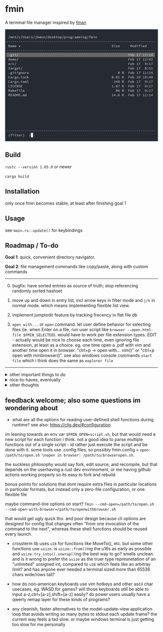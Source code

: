 # fmin

A terminal file manager inspired by [fman](https://fman.io/)

![screenshot](./demo/screenshot.png)

## Build

`rustc --version 1.65.0` or newer

`cargo build`

## Installation

only once fmin becomes stable, at least after finishing goal 1

## Usage

see `main.rs::update()` for keybindings

## Roadmap / To-do

**Goal 1**: quick, convenient directory navigator.

**Goal 2**: file management commands like copy/paste, along with custom commands

---

0) bugfix: have sorted entries as source of truth; stop referencing randomly sorted hashset

1) move up and down in entry list, incl arrow keys in filter mode and `j/k` in normal mode. which means implementing flexible list view.

2) implement jumptodir feature by tracking frecency in flat file db

3) `open with...` or `open` command. let user define behavior for selecting files (ie. when Enter on a file, run user script like `browser --open-html-file $FMIN_SELECTED`). would have to work per file extension types. EDIT - actually would be nice to choose each time, even ignoring file extension, at least as a choice. eg. one time open a .pdf with vim and another time open it in browser. "ctrl+p -> open with... vim()" or "ctrl+p open with minbrowser()". see also windows console commands `start file` which i think does the same as `explorer file`

--- 

<details>
<summary>other important things to do</summary>

- cd shell session to last dir when exiting fmin. see: https://github.com/dylanaraps/fff?tab=readme-ov-file#fish

- clear jumptodir history eventually.. after 90days? after ranking score is at minimum? give script to clear all with minimum possible ranking score of 1 for user to manually execute (probs as one of the .sh functions to import intop command palette?)

- consider using two env vars `$FMIN_CWD` and `$FMIN_SELECTED` that stay updated so user can shell out and use them when needed. maybe also `$FMIN_OPEN=myscript.sh` as a means to import that important and custom feature. note though that multiline env var values cause problmes with `env` command, so $FMIN_SELECTED cant be newline-separated. 

	- see also the terminal file manager that uses env vars for config: https://github.com/dylanaraps/fff?tab=readme-ov-file
which apparently uses a little-known young standard $CDPATH that i might be interested in. EDIT - i dont like cdpath and it seems pretty rare and nonstandard. it's pretty much a manually set home path per session
	- consider also: $FMIN_DELETE=rm by default, or 'mv $ /trash/'
	- also: $IFS internal field separator (https://unix.stackexchange.com/questions/184863/what-is-the-meaning-of-ifs-n-in-bash-scripting)

- performance optimization on large dirs, which is important bc slowness in large dirs was one of the main reasons for ditching fman: 

	- `read_directory_contents(dir, sortby) returns -> Vec<Entry>`, creating a list and inserting in sorted order, eg.
```
sorted = new vec()
for e in entries:
  match vec.binary_search(compare_key, e)
    less => vec.insertbefore
    greater | equal => vec.insertafter/insertat
```

	- also to help large dirs go faster: only read filenames first and be ready to display, then if that took a long time (or huersitic if dir has >1000 files) only display filenames with metadata (loading), and iterate thru entries to get metadata and finish displaying with that second step
eg. displaying newly entered directory, part 1
```
___________________________________________
 Name                v | Size   | Modified
___________________________________________
loopy/                     loading...
droopy/                    loading...
grumpy/                    loading...
frumpy/                    loading...
script1.py                 loading...
script_2.py                loading...
main.py                    loading...
utils.py                   loading...
                                            
(this dir has a lot of entries)
___________________________________________
```
second step will read metadata date and size and calc display. also note im doing a math.log() call for size formatting... probably not helping. i just realized thats easily replaceable with a few `(x < 10? x < 100? x < 1000?)` cases - measure and make sure thats faster
	- bonus points if program is still responsive to keypresses, especially between 1st and 2nd steps while metadata is loading
	- MUST measure performance between both options tho - try creating perf test then git branch to test new implementation

- also consider caching large dir results, and having filewatcher processes knowing when to clear the cache id the dir is modified

- dual pane? or N-pane, with client/server architecture? where server just holds yanked filepaths... kinda overkill. maybe connect with unix pipes? also consider multiplatform... maybe cli option `--pair-with-session` to opt in to a dual pane? --pair-with-last, --print-all-session-ids, --start-background-server
</details>

<details>
<summary>nice-to-haves, eventually</summary>

- make sure network filesystems work, like google drive or nas'es

- icons, like nerdfont, or at least ascii chars, just to add redundancy to make visually identifying files easier (.py, directories, .md, source code, plaintext, binaries, etc)

- consider shift+m like a shift+click on windows, meaning select all from beginning mark up to cursor 

- potential cli/config options: `--start-jumping`, `--config-at`, `--history-at`, `--logs--at`
along with types like `Config::starting_mode/logs_path/`...
or consider also zero cli options, and all config happens in env vars

- have logs in the first place

- include sortorder in history file as UX/QOL improvement, so fmin remembers your preferred sort order in each dir

- be able to delete directories in frecency list (rather than opening flat history db file and editing / deleting lines). Note that some dirs temporarily appear and disappear, like USBs, and those should never be deleted automatically just because they arent present at a certain moment

- use docopt for cli options, and maybe just a quick and dirty custom implementation instead of the full library/dsl since that repo sounded problematic and not worth a dependency, and most complexity should live in the tui and not the cli anyways. i just like docopt

- redundant hotkeys: ctrl+j == > or something for jumptodir, ctrl+p == : for command palette, and ctrl+f == / for filter/search. bc control keys are good from any mode, whereas typical vim mode you have to escape back to normal mode before entering another. although reminder to self that many ctrl+key presses are reserved terminal shortcuts, so try not to override them

- provide option to import shell functions, like from a .sh as a config file, like plugins? eg. `fn unzip() {tar -xzf $FMIN_SELECTED }` or whatever, and `unzip` shows up in command palette

- other plugin function ideas: print width/height for img/video files, duration of audio/video files, batch rename selected? (eg. img_01, img_02, etc), copy cwd abs path to clipboard

- for batch rename, consider opening vim/$editor buffer to let user macro their own filename pattern edits. thats what this file manager does in their demo video: https://github.com/sxyazi/yazi

- keep command palette context dependent, eg. show up/down navigation in normal mode, but hide those and show others like esc keybind for filter mode

- add filewatcher to cwd so tui live updates when files are added/removed/modified

- write --help text, full docs in readme, and consider coverting to manpage too

- support --version if it's not already free with crossterm

- do some stress tests, like dir with 1k, 100k, many files (programming/texting/data/cleaned/media is a good real example with 2300 items. also c/windows/sytem32, 5000 entries. also staged / setup test dirs). and dirs with really large files (that seems fine so far tho). then weird unicode filenames. then spamming actions like typing filter text and naving back and forth. also going to weird dirs like recycle bin. see also symlinks. then networked/virtual filesystems.

- support unicode filenames and input text? eh, only once i finish other features that i care about that matter for personal use...

- support rebinding keys? not sure how control characters and letters work on other non-american keyboards... same low priority as above tho

- drag n drop with COM objects on windows? terinal detect mouse hold event -> create COM object for windows-os-level drag n drop -> do something... that would be more of a plugin functionality, and it would take a long time to learn about and hack on COM. although this is kinda important since i do lots of drag n drop in my workflow. but less important if theres a quick `open in native os file explorer` command

- if shortening long strings, consider using unicode char (…) instead of 3 dots(...) since it takes up less space

- also consider shortening abs paths like cwd into abbreviated form, eg. `/m/c/u/j/desktop` for `/mnt/c/users/jkwon/desktop`

- also consider shortening `/mnt/c/users/jkwon/Desktop` to `~/Desktop,` and all those home directories, since they get reptitive and dont bring important information for me personally. maybe try that on a feature branch, not master

- any max length to consider when shortening strings? some data points: 80ch historic terminal width. average filename length on my machine __ chars (todo - measure it). max filename length on my machine: __ chars (measure this too). `cal` output width, as an example of skinny output: 20ch for one month (62ch for 3 months). my clock script - ~50ch. and with smallclockchars, probably ~25ch. right now, date field is 14ch and size is 7ch, so name should be >= 14ch too. Or >= 21. so 21 + 7 + 14 + 4ch of margins = 46ch minimum in a sense. still need to shorten paths that are too long tho, and cwds over 40ch

- consider having shortened versions of date and size for tiny terminal sessions?
like use `display::CompactWidth/Condensed/Comfortable` if name_col is less than size + modified cols

- consider leader key + normal keypress, where user can define leader key, which works well for sxiv tool (see https://youtu.be/GYW9i_u5PY://youtu.be/GYW9i_u5PYs) 

- consider caching Format trait on Date and Size, in case it helps

- looks like windows build has screen flicker each redraw - sad. at least theres always wsl. probably fixable by rewriting view to do partical screen updates instead of redraws top to bottom. also tiny windows interesting thing - looks like terminal height returns one less row than wsl/linux terminal height - maybe windows forces an extra blank line at the end
</details>

<details>
<summary>other thoughts</summary>

- remember to have confirmation step before perofrming action that modifies filesyystem (eg. `move 10 files to new/dir/? [y/n]`)
or alternatively make it easy to undo
or alternatively harder to perform on accident, eg. not a simple keypress in normal mode, esp since its easy to think youre in filter mode by mistake
maybe keep those actions limited to command palette with no shortcut? move/copy/delete/rename

- i like how displaying more information lets you release some headspace - dont have to remember if file is big or small; dont have to remember ls -whatevercommands to format file info; seeing big file size in addition to name can help identify file quicker in your brain, same with modified date; always displaying cwd (which ive omitted in my $prompt for the sake of space); perhaps helps when burned out, freeing up mental space and energy

- also enjoy minimal keypresses, esp when coupled with minimal thinking - eg. ctrl+p one step shortcut to jump from any mode to command palette mode, rather than remembering page/modal navigation and esc -> colon:, two steps and extra keypress 

- some command ideas for the palette: move/cut, refresh, copy, delete, sort, new file, new folder, rename, count items in cwd,

- reminder to self that the UI is not as complex because no need for linewrapping - keep it that way 

- look at fman issues, both open and closed, to see people's most desired features: https://github.com/fman-users/fman/issues?q=is%3Aissue+sort%3Areactions-%2B1-desc
the main ones:
	- search (presumably recursively in cwd; low priority for me personally; could be a ls | grep command anyways; and text search is an rgrep command)
	- batch rename
	- commmand to compute directory size
	- feedback on file operations
	- remember sort order for dirs
	- undo for commands rename/copy/delete
</details>

## feedback welcome; also some questions im wondering about

- what are all the options for reading user-defined shell functions during runtime? see also: https://clig.dev/#configuration

im leaning towards an env var `$FMIN_OPEN=script.sh`, but that would need a new script for each function i think. not a good idea to parse multiple functions out of a single script - id rather just execute the script and be done with it. 
some tools use .config files, so possibly fmin.config = `open: /path/to/open.sh \nopen in browser: /path/to/browseropen.sh`.

the suckless philosophy would say fork, edit source, and recompile, but that depends on the userhaving a rust dev envirinoment, or me having github actions working properly so its easy to fork and rebuild

bonus points for solutions that dont require extra files in particular locations in particular formats, but instead only a zero-file configuration, or one flexible file

maybe command-line options on start? `fmin --cmd-open=/path/to/open.sh --cmd-open-with-browser=/path/to/openwithbrowser.sh`

that would get ugly quick tho. and poor design because cli options are designed for config that changes often "from one invocation of the command to the next", whereas these shell functions should be reused every launch.

- crossterm lib uses `u16` for functions like MoveTo(), etc. but some other functions use `usize`. is `usize::from()`ing the u16s as early as possible and `usize.try_into().unwrap()`ing the best way to go? smells unclean. and is it wrong to prefer the `usize` as the truer type represnetation of an "unlimited" unsigned int, compared to `u16` which feels like an arbitray limit? and has anyone ever needed a terminal sized more than 65536 chars wide/rows tall?

- how do non-american keyboards use vim hotkeys and other ascii char usecases, eg. WASD for games? will those keyboards still be able to input a-z,ctrl+[a-z],shift+[a-z] easily? do power users usually have a qwerty remap layer for these kinds of programs?

- any cleanish, faster alternatives to the model-update-view application loop that avoids writing so many bytes to stdout each update frame? the current way feels a tad slow. or maybe windows terminal is just getting too slow for me personally
